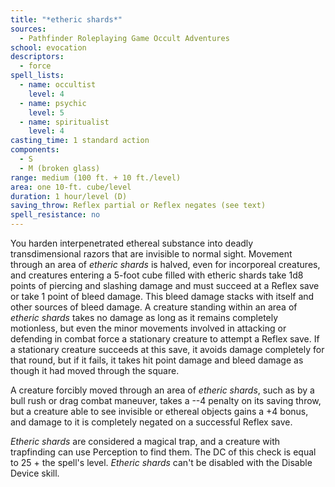 ```yaml
---
title: "*etheric shards*"
sources:
  - Pathfinder Roleplaying Game Occult Adventures
school: evocation
descriptors:
  - force
spell_lists:
  - name: occultist
    level: 4
  - name: psychic
    level: 5
  - name: spiritualist
    level: 4
casting_time: 1 standard action
components:
  - S
  - M (broken glass)
range: medium (100 ft. + 10 ft./level)
area: one 10-ft. cube/level
duration: 1 hour/level (D)
saving_throw: Reflex partial or Reflex negates (see text)
spell_resistance: no
---
```


You harden interpenetrated ethereal substance into deadly transdimensional razors that are invisible to normal sight. Movement through an area of *etheric shards* is halved, even for incorporeal creatures, and creatures entering a 5-foot cube filled with etheric shards take 1d8 points of piercing and slashing damage and must succeed at a Reflex save or take 1 point of bleed damage. This bleed damage stacks with itself and other sources of bleed damage. A creature standing within an area of *etheric shards* takes no damage as long as it remains completely motionless, but even the minor movements involved in attacking or defending in combat force a stationary creature to attempt a Reflex save. If a stationary creature succeeds at this save, it avoids damage completely for that round, but if it fails, it takes hit point damage and bleed damage as though it had moved through the square.

A creature forcibly moved through an area of *etheric shards*, such as by a bull rush or drag combat maneuver, takes a --4 penalty on its saving throw, but a creature able to see invisible or ethereal objects gains a +4 bonus, and damage to it is completely negated on a successful Reflex save.

*Etheric shards* are considered a magical trap, and a creature with trapfinding can use Perception to find them. The DC of this check is equal to 25 + the spell's level. *Etheric shards* can't be disabled with the Disable Device skill.
